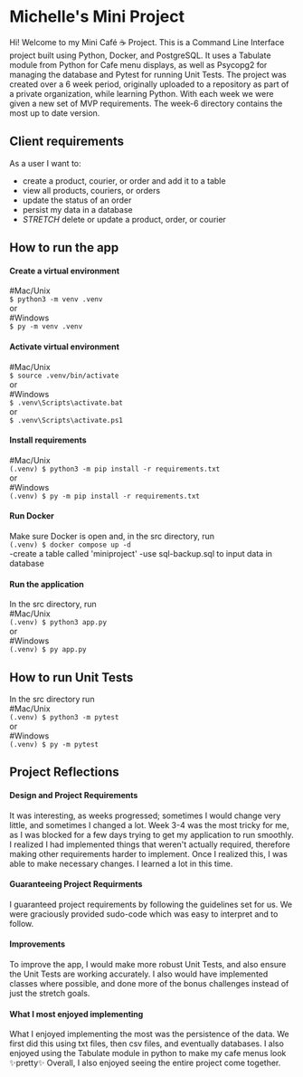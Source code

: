 # Michelle's Mini Project

Hi! Welcome to my Mini Café ☕️ Project. This is a Command Line Interface project built using Python, Docker, and PostgreSQL. It uses a Tabulate module from Python for Cafe menu displays, as well as Psycopg2 for managing the database and Pytest for running Unit Tests. The project was created over a 6 week period, originally uploaded to a repository as part of a private organization, while learning Python. With each week we were given a new set of MVP requirements. The week-6 directory contains the most up to date version.

## Client requirements

As a user I want to:

- create a product, courier, or order and add it to a table
- view all products, couriers, or orders
- update the status of an order
- persist my data in a database
-  _STRETCH_ delete or update a product, order, or courier


## How to run the app

#### Create a virtual environment
#Mac/Unix <br>
`$ python3 -m venv .venv`<br>
or<br>
#Windows<br>
`$ py -m venv .venv`


#### Activate virtual environment
#Mac/Unix<br>
`$ source .venv/bin/activate`<br>
or<br>
#Windows<br>
`$ .venv\Scripts\activate.bat`<br>
or<br>
`$ .venv\Scripts\activate.ps1`

#### Install requirements
#Mac/Unix<br>
`(.venv) $ python3 -m pip install -r requirements.txt`<br>
or<br>
#Windows<br>
`(.venv) $ py -m pip install -r requirements.txt`<br>

#### Run Docker
Make sure Docker is open and, in the src directory, run <br>
`(.venv) $ docker compose up -d`<br>
-create a table called 'miniproject'
-use sql-backup.sql to input data in database

#### Run the application
In the src directory, run <br>
#Mac/Unix<br>
`(.venv) $ python3 app.py`<br>
or<br>
#Windows<br>
`(.venv) $ py app.py`

## How to run Unit Tests

In the src directory run<br>
#Mac/Unix<br>
`(.venv) $ python3 -m pytest`<br>
or<br>
#Windows<br>
`(.venv) $ py -m pytest`

## Project Reflections

#### Design and Project Requirements
It was interesting, as weeks progressed; sometimes I would change very little, and sometimes I changed a lot. Week 3-4 was the most tricky for me, as I was blocked for a few days trying to get my application to run smoothly. I realized I had implemented things that weren't actually required, therefore making other requirements harder to implement. Once I realized this, I was able to make necessary changes. I learned a lot in this time. 

#### Guaranteeing Project Requirments
I guaranteed project requirements by following the guidelines set for us. We were graciously provided sudo-code which was easy to interpret and to follow. 

#### Improvements
To improve the app, I would make more robust Unit Tests, and also ensure the Unit Tests are working accurately. I also would have implemented classes where possible, and done more of the bonus challenges instead of just the stretch goals. 

#### What I most enjoyed implementing
What I enjoyed implementing the most was the persistence of the data. We first did this using txt files, then csv files, and eventually databases. I also enjoyed using the Tabulate module in python to make my cafe menus look ✨pretty✨ Overall, I also enjoyed seeing the entire project come together. 